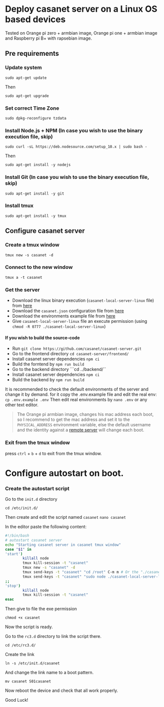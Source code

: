 # Deploy casanet server on a Linux OS based devices

Tested on Orange  pi zero + armbian image, Orange pi one + armbian image and Raspberry pi B+ with rapsebian image.

## Pre requirements

### Update system 
```sudo apt-get update``` 

Then

```sudo apt-get upgrade``` 

### Set correct Time Zone
```sudo dpkg-reconfigure tzdata``` 

### Install Node.js + NPM (In case you wish to use the binary execution file, skip)
```sudo curl -sL https://deb.nodesource.com/setup_10.x | sudo bash -``` 

Then

```sudo apt-get install -y nodejs```

### Install Git (In case you wish to use the binary execution file, skip)
```sudo apt-get install -y git```

### Install tmux 

```sudo apt-get install -y tmux```


## Configure casanet server

### Create a tmux window
```tmux new -s casanet -d```
### Connect to the new window
```tmux a -t casanet```
### Get the server
- Download the linux binary execution (`casanet-local-server-linux` file) from [here](https://github.com/casanet/casanet-server/releases)
- Download the `casanet.json` configuration file from [here](https://github.com/casanet/casanet-server/releases)
- Download the environments example file from [here](https://github.com/casanet/casanet-server/releases)
- Give `casanet-local-server-linux` file an execute permission (using `chmod -R 0777 ./casanet-local-server-linux`)

#### If you wish to build the source-code
- Run ```git clone https://github.com/casanet/casanet-server.git```
- Go to the frontend directory ```cd casanet-server/frontend/```
- Install casanet server dependencies ```npm ci```
- Build the forntend by ```npm run build```
- Go to the backend directory ```cd ../backend/``
- Install casanet server dependencies ```npm ci```
- Build the backend by ```npm run build```

It is recommended to check the default environments of the server and change it by demand.
for it copy the .env.example file and edit the real env:
```cp .env.example .env```
Then edit real environments by ```nano .env``` or any other text editor.

> The Orange pi armbian image, changes his mac address each boot, so I recommend to get the mac address and set it to the `PHYSICAL_ADDRESS` environment variable, else the default username and the identity against a [remote server](https://github.com/casanet/remote-server) will change each boot.

### Exit from the tmux window
press `ctrl` + `b` + `d` to exit from the tmux window.

# Configure autostart on boot.
### Create the autostart script
Go to the `init.d` directory

```cd /etc/init.d/```

Then create and edit the script named `casanet`
```nano casanet```

In the editor paste the following content:
```bash
#!/bin/bash 
# autostart casanet server 
echo "Starting casanet server in casanet tmux window" 
case "$1" in 
'start') 
        killall node 
        tmux kill-session -t "casanet" 
        tmux new -s "casanet" -d 
        tmux send-keys -t "casanet" "cd /root" C-m m # Or the "./casanet-server/backend" if you use the source-code 
        tmux send-keys -t "casanet" "sudo node ./casanet-local-server-linux" C-m # Or the "./dist/index.js" if you use the source-code
;; 
'stop') 
        killall node 
        tmux kill-session -t "casanet" 
esac 
```
Then give to file the exe permission 

```chmod +x casanet```

Now the script is ready.

Go to the `rc3.d` directory to link the script there.

```cd /etc/rc3.d/```

Create the link 

```ln -s /etc/init.d/casanet```

And change the link name to a boot pattern.

```mv casanet S01casanet```

Now reboot the device and check that all work properly. 

Good Luck!



